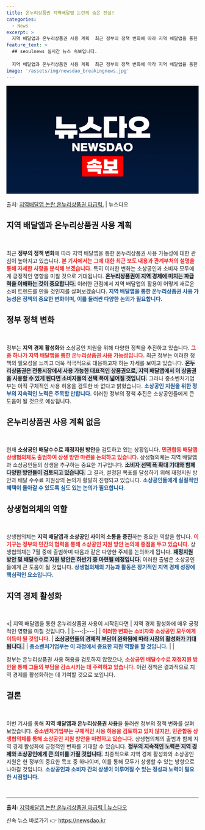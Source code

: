 ```yaml
---
title: 온누리상품권 지역배달앱 논란의 숨은 진실!
categories:
  - News
excerpt: >
  지역 배달앱과 온누리상품권 사용 계획  최근 정부의 정책 변화에 따라 지역 배달앱을 통한 온누리상품권 사용 …
feature_text: >
  ## seoulnews 실시간 뉴스 속보입니다.

  지역 배달앱과 온누리상품권 사용 계획  최근 정부의 정책 변화에 따라 지역 배달앱을 통한 온누리상품권 사용 …
image: '/assets/img/newsdao_breakingnews.jpg'
---
```


![뉴스다오 속보](/assets/img/newsdao_breakingnews.jpg)

<p>출처: <a href="https://newsdao.kr/4837" rel="dofollow">지역배달앱 논란 온누리상품권 파급력.</a> | 뉴스다오</p>

<h2 data-ke-size="size26">지역 배달앱과 온누리상품권 사용 계획</h2>

<p data-ke-size="size16">&nbsp;</p>

최근 **정부의 정책 변화**에 따라 지역 배달앱을 통한 온누리상품권 사용 가능성에 대한 관심이 높아지고 있습니다. <b><span style="color: #ee2323;">본 기사에서는 그에 대한 최근 보도 내용과 관계부처의 설명을 통해 자세한 사항을 분석해 보겠습니다.</span></b> 특히 이러한 변화는 소상공인과 소비자 모두에게 긍정적인 영향을 미칠 것으로 기대됩니다. <b><span style="background-color: #21538527;">온누리상품권이 지역 경제에 미치는 파급력을 이해하는 것이 중요합니다.</span></b> 이러한 관점에서 지역 배달앱의 활용이 어떻게 새로운 소비 트렌드를 만들 것인지를 살펴보겠습니다. <b><span style="color: #1a5490;">지역 배달앱을 통한 온누리상품권 사용 가능성은 정책의 중요한 변화이며, 이를 둘러싼 다양한 논의가 필요합니다.</span></b>

<h2 data-ke-size="size26">정부 정책 변화</h2>

<p data-ke-size="size16">&nbsp;</p>

정부는 **지역 경제 활성화**와 소상공인 지원을 위해 다양한 정책을 추진하고 있습니다. <b><span style="color: #ee2323;">그 중 하나가 지역 배달앱을 통한 온누리상품권 사용 가능성입니다.</span></b> 최근 정부는 이러한 정책의 필요성을 느끼고 더욱 적극적으로 대응하고자 하는 자세를 보이고 있습니다. <b><span style="background-color: #21538527;">온누리상품권은 전통시장에서 사용 가능한 대표적인 상품권으로, 지역 배달앱에서 이 상품권을 사용할 수 있게 된다면 소비자들의 선택 폭이 넓어질 것입니다.</span></b> 그러나 중소벤처기업부는 아직 구체적인 사용 허용을 검토한 바 없다고 밝혔습니다. <b><span style="color: #1a5490;">소상공인 지원을 위한 정부의 지속적인 노력은 주목할 만합니다.</span></b> 이러한 정부의 정책 추진은 소상공인들에게 큰 도움이 될 것으로 예상됩니다.

<h2 data-ke-size="size26">온누리상품권 사용 계획 없음</h2>

<p data-ke-size="size16">&nbsp;</p>

현재 **소상공인 배달수수료 재정지원 방안**을 검토하고 있는 상황입니다. <b><span style="color: #ee2323;">민관합동 배달앱 상생협의체도 출범하여 상생 방안 마련을 논의하고 있습니다.</span></b> 상생협의체는 지역 배달앱과 소상공인들의 상생을 추구하는 중요한 기구입니다. <b><span style="background-color: #21538527;">소비자 선택 폭 확대 기대와 함께 다양한 방안들이 검토되고 있습니다.</span></b> 그 결과, 설정된 목표를 달성하기 위해 재정지원 방안과 배달 수수료 지원상의 논의가 활발히 진행되고 있습니다. <b><span style="color: #1a5490;">소상공인들에게 실질적인 혜택이 돌아갈 수 있도록 심도 있는 논의가 필요합니다.</span></b>

<h2 data-ke-size="size26">상생협의체의 역할</h2>

<p data-ke-size="size16">&nbsp;</p>

상생협의체는 **지역 배달앱과 소상공인 사이의 소통을 증진**하는 중요한 역할을 합니다. <b><span style="color: #ee2323;">이 기구는 정부와 민간의 협력을 통해 소상공인 지원 방안 논의에 중점을 두고 있습니다.</span></b> 상생협의체는 7월 중에 출범하며 다음과 같은 다양한 주제를 논의하게 됩니다. <b><span style="background-color: #21538527;">재정지원 방안 및 배달수수료 지원 방안은 하반기 중 마련될 예정입니다.</span></b> 이러한 출범은 소상공인들에게 큰 도움이 될 것입니다. <b><span style="color: #1a5490;">상생협의체의 기능과 활동은 장기적인 지역 경제 성장에 핵심적인 요소입니다.</span></b>

<h2 data-ke-size="size26">지역 경제 활성화</h2>

<p data-ke-size="size16">&nbsp;</p>

<| 지역 배달앱을 통한 온누리상품권 사용이 시작된다면 | 지역 경제 활성화에 매우 긍정적인 영향을 미칠 것입니다. |
|:---:|:---:|
| <b><span style="color: #ee2323;">이러한 변화는 소비자와 소상공인 모두에게 이득이 될 것입니다.</span></b> | <b><span style="background-color: #21538527;">소상공인들의 경제적 부담이 완화됨에 따라 시장의 활성화가 기대됩니다.</span></b>|
| <b><span style="color: #1a5490;">중소벤처기업부는 이 과정에서 중요한 지원 역할을 할 것입니다.</span></b> | <b></b> |

정부는 온누리상품권 사용 허용을 검토하지 않았으나, <b><span style="color: #ee2323;">소상공인 배달수수료 재정지원 방안을 통해 그들의 부담을 감소시키는 데 주력하고 있습니다.</span></b> 이런 정책은 결과적으로 지역 경제를 활성화하는 데 기여할 것으로 보입니다.

<h2 data-ke-size="size26">결론</h2>

<p data-ke-size="size16">&nbsp;</p>

이번 기사를 통해 **지역 배달앱과 온누리상품권 사용**을 둘러싼 정부의 정책 변화를 살펴보았습니다. <b><span style="color: #ee2323;">중소벤처기업부는 구체적인 사용 허용을 검토하고 있지 않지만, 민관합동 상생협의체를 통해 소상공인 지원 방안을 마련하고 있습니다.</span></b> 상생협의체의 출범과 함께 지역 경제 활성화에 긍정적인 변화를 기대할 수 있습니다. <b><span style="background-color: #21538527;">정부의 지속적인 노력은 지역 경제와 소상공인에게 큰 의미를 가질 것입니다.</span></b> 최종적으로 지역 경제 활성화와 소상공인 지원은 현 정부의 중요한 목표 중 하나이며, 이를 통해 모두가 상생할 수 있는 방향으로 나아갈 것입니다. <b><span style="color: #1a5490;">소상공인과 소비자 간의 상생이 이루어질 수 있는 정성과 노력이 필요한 시점입니다.</span></b>

<p data-ke-size="size16">&nbsp;</p>

<hr/>
<strong>출처:</strong>  <a href="https://newsdao.kr/4837">지역배달앱 논란 온누리상품권 파급력 | 뉴스다오</a> 

신속 뉴스 바로가기 👉 <a href="https://newsdao.kr" rel="dofollow">https://newsdao.kr</a>


